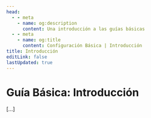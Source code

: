 ```yaml
---
head:
  - - meta
    - name: og:description
      content: Una introducción a las guías básicas
  - - meta
    - name: og:title
      content: Configuración Básica | Introducción
title: Introducción
editLink: false
lastUpdated: true
---
```

# Guía Básica: Introducción
[...]